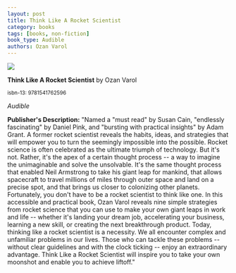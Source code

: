 ```yaml
---
layout: post
title: Think Like A Rocket Scientist
category: books
tags: [books, non-fiction]
book_type: Audible
authors: Ozan Varol
---
```


<img src="http://books.google.com/books/content?id=bHenDwAAQBAJ&printsec=frontcover&img=1&zoom=1&edge=curl&source=gbs_api"/>

**Think Like A Rocket Scientist** by Ozan Varol

<sup>isbn-13: 9781541762596</sup>

*Audible*

**Publisher's Description:**
"Named a "must read" by Susan Cain, "endlessly fascinating" by Daniel Pink,
and "bursting with practical insights" by Adam Grant. A former rocket
scientist reveals the habits, ideas, and strategies that will empower you
to turn the seemingly impossible into the possible. Rocket science is often
celebrated as the ultimate triumph of technology. But it's not. Rather,
it's the apex of a certain thought process -- a way to imagine the
unimaginable and solve the unsolvable. It's the same thought process that
enabled Neil Armstrong to take his giant leap for mankind, that allows
spacecraft to travel millions of miles through outer space and land on a
precise spot, and that brings us closer to colonizing other planets.
Fortunately, you don't have to be a rocket scientist to think like one. In
this accessible and practical book, Ozan Varol reveals nine simple
strategies from rocket science that you can use to make your own giant
leaps in work and life -- whether it's landing your dream job, accelerating
your business, learning a new skill, or creating the next breakthrough
product. Today, thinking like a rocket scientist is a necessity. We all
encounter complex and unfamiliar problems in our lives. Those who can
tackle these problems -- without clear guidelines and with the clock
ticking -- enjoy an extraordinary advantage. Think Like a Rocket Scientist
will inspire you to take your own moonshot and enable you to achieve
liftoff."